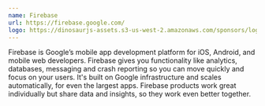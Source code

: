 ```yaml
---
name: Firebase
url: https://firebase.google.com/
logo: https://dinosaurjs-assets.s3-us-west-2.amazonaws.com/sponsors/logo_lockup_firebase_horizontal.png
---
```

Firebase is Google’s mobile app development platform for iOS, Android, and mobile web developers. Firebase gives you functionality like analytics, databases, messaging and crash reporting so you can move quickly and focus on your users.  It's built on Google infrastructure and scales automatically, for even the largest apps.  Firebase products work great individually but share data and insights, so they work even better together.

